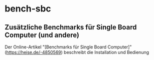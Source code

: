 # bench-sbc
## Zusätzliche Benchmarks für Single Board Computer (und andere)

Der Online-Artikel "[Benchmarks für Single Board Computer]"(https://heise.de/-4850569) beschreibt die Installation und Bedienung


  
